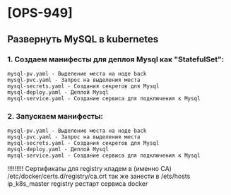 # [OPS-949]
## Развернуть MySQL в kubernetes
### 1. Создаем манифесты для деплоя Mysql как "StatefulSet":

```
mysql-pv.yaml - Выделение места на ноде back
mysql-pvc.yaml - Запрос на выделения места
mysql-secrets.yaml - Создания секретов для Mysql
mysql-deploy.yaml - Деплой Mysql
mysql-service.yaml - Создание сервиса для подключения к Mysql
```

### 2. Запускаем манифесты:

```
mysql-pv.yaml - Выделение места на ноде back
mysql-pvc.yaml - Запрос на выделения места
mysql-secrets.yaml - Создания секретов для Mysql
mysql-deploy.yaml - Деплой Mysql
mysql-service.yaml - Создание сервиса для подключения к Mysql
```


!!!!!!!!!
Сертификаты для registry кладем в (именно CA)
/etc/docker/certs.d/registry/ca.crt
так же занести в /ets/hosts
ip_k8s_master registry
рестарт сервиса docker